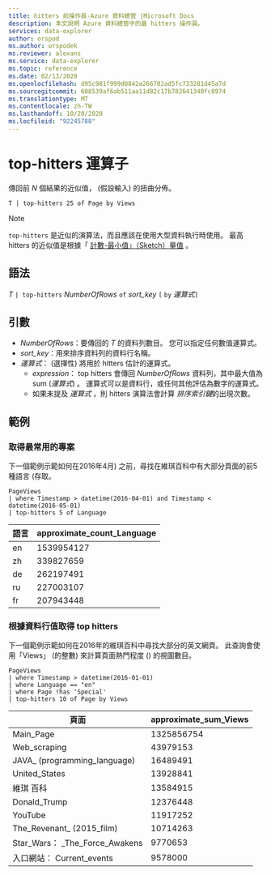 ```yaml
---
title: hitters 前操作員-Azure 資料總管 |Microsoft Docs
description: 本文說明 Azure 資料總管中的最 hitters 操作員。
services: data-explorer
author: orspod
ms.author: orspodek
ms.reviewer: alexans
ms.service: data-explorer
ms.topic: reference
ms.date: 02/13/2020
ms.openlocfilehash: d95c981f999d0842a266702ad5fc733281d45a7d
ms.sourcegitcommit: 608539af6ab511aa11d82c17b782641340fc8974
ms.translationtype: MT
ms.contentlocale: zh-TW
ms.lasthandoff: 10/20/2020
ms.locfileid: "92245788"
---
```

# <a name="top-hitters-operator"></a>top-hitters 運算子

傳回前 *N* 個結果的近似值， (假設輸入) 的扭曲分佈。

```kusto
T | top-hitters 25 of Page by Views 
```

> [!NOTE]
> `top-hitters` 是近似的演算法，而且應該在使用大型資料執行時使用。 最高 hitters 的近似值是根據「 [計數-最小值」（Sketch）量值](https://en.wikipedia.org/wiki/Count%E2%80%93min_sketch) 。  

## <a name="syntax"></a>語法

*T* `| top-hitters` *NumberOfRows* `of` *sort_key* `[` `by` *運算式*`]`

## <a name="arguments"></a>引數

* *NumberOfRows*：要傳回的 *T* 的資料列數目。 您可以指定任何數值運算式。
* *sort_key*：用來排序資料列的資料行名稱。
* *運算式*： (選擇性) 將用於 hitters 估計的運算式。 
    * *expression*： top hitters 會傳回 *NumberOfRows* 資料列，其中最大值為 sum (*運算式*) 。 運算式可以是資料行，或任何其他評估為數字的運算式。 
    *  如果未提及 *運算式* ，則 hitters 演算法會計算 *排序索引鍵*的出現次數。  

## <a name="examples"></a>範例

### <a name="get-most-frequent-items"></a>取得最常用的專案 

下一個範例示範如何在2016年4月) 之前，尋找在維琪百科中有大部分頁面的前5種語言 (存取。 

```kusto
PageViews
| where Timestamp > datetime(2016-04-01) and Timestamp < datetime(2016-05-01) 
| top-hitters 5 of Language 
```

|語言|approximate_count_Language|
|---|---|
|en|1539954127|
|zh|339827659|
|de|262197491|
|ru|227003107|
|fr|207943448|

### <a name="get-top-hitters-based-on-column-value"></a>根據資料行值取得 top hitters

下一個範例示範如何在2016年的維琪百科中尋找大部分的英文網頁。 此查詢會使用「Views」 (的整數) 來計算頁面熱門程度 () 的視圖數目。 

```kusto
PageViews
| where Timestamp > datetime(2016-01-01)
| where Language == "en"
| where Page !has 'Special'
| top-hitters 10 of Page by Views
```

|頁面|approximate_sum_Views|
|---|---|
|Main_Page|1325856754|
|Web_scraping|43979153|
|JAVA_ (programming_language) |16489491|
|United_States|13928841|
|維琪 百科|13584915|
|Donald_Trump|12376448|
|YouTube|11917252|
|The_Revenant_ (2015_film) |10714263|
|Star_Wars： _The_Force_Awakens|9770653|
|入口網站： Current_events|9578000|
